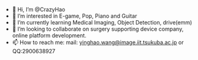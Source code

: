 - 👋 Hi, I’m @CrazyHao
- 👀 I’m interested in E-game, Pop, Piano and Guitar
- 🌱 I’m currently learning Medical Imaging, Object Detection, drive(emm)
- 💞️ I’m looking to collaborate on surgery supporting device company, online platform development.
- 📫 How to reach me: mail: yinghao.wang@image.iit.tsukuba.ac.jp or QQ:2900638927

<!---
CrazyHao/CrazyHao is a ✨ special ✨ repository because its `README.md` (this file) appears on your GitHub profile.
You can click the Preview link to take a look at your changes.
--->
